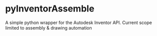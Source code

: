 # pyInventorAssemble
A simple python wrapper for the Autodesk Inventor API. Current scope limited to assembly & drawing automation
